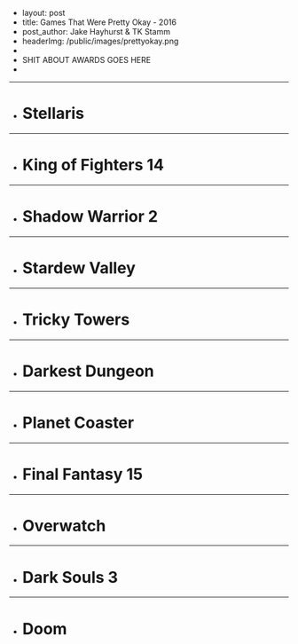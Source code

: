 
-    layout: post
-    title: Games That Were Pretty Okay - 2016
-    post_author: Jake Hayhurst & TK Stamm
-    headerImg: /public/images/prettyokay.png
-
-    SHIT ABOUT AWARDS GOES HERE
-
-    ---
-    # Stellaris
-    ---
-    # King of Fighters 14
-    ---
-    # Shadow Warrior 2
-    ---
-    # Stardew Valley
-    ---
-    # Tricky Towers
-    ---
-    # Darkest Dungeon
-    ---
-    # Planet Coaster
-    ---
-    # Final Fantasy 15
-    ---
-    # Overwatch
-    ---
-    # Dark Souls 3
-    ---
-    # Doom
